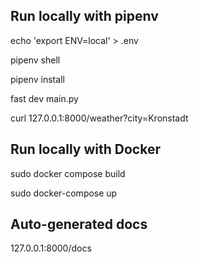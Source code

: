 ## Run locally with pipenv

echo 'export ENV=local' > .env

pipenv shell

pipenv install

fast dev main.py

curl 127.0.0.1:8000/weather?city=Kronstadt

## Run locally with Docker

sudo docker compose build

sudo docker-compose up


## Auto-generated docs
127.0.0.1:8000/docs



[//]: # (## Maintanance)

[//]: # (From time to time, sync the requirements file with pipfile:)

[//]: # ()
[//]: # (pipenv lock -r > requirements.txt)